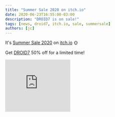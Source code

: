 ```yaml
---
title: "Summer Sale 2020 on itch.io"
date: 2020-06-23T16:55:00-03:00
description: "DROID7 is on sale!"
tags: [news, droid7, itch.io, sale, summersale]
authors: [jc]
---
```


It's [Summer Sale 2020](/tags/summersalle) on [itch.io](/tags/itch.io) 🌞

Get [DROID7](/tags/droid7) 50% off for a limited time!

<iframe src="https://itch.io/embed/570980?linkback=true&amp;bg_color=16171a&amp;fg_color=fafdff&amp;link_color=ff8426&amp;border_color=16171a" width="208" height="167" frameborder="0"><a href="https://juancolacelli.itch.io/droid7">DROID7 by JC</a></iframe>
